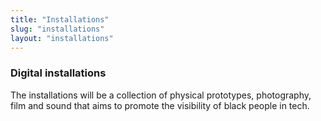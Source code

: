 ```yaml
---
title: "Installations"
slug: "installations"
layout: "installations"
---
```


<h3>Digital installations</h3>
<p>
    The installations will be a collection of physical prototypes, photography, film and sound that
    aims to promote the visibility of black people in tech.
</p>
